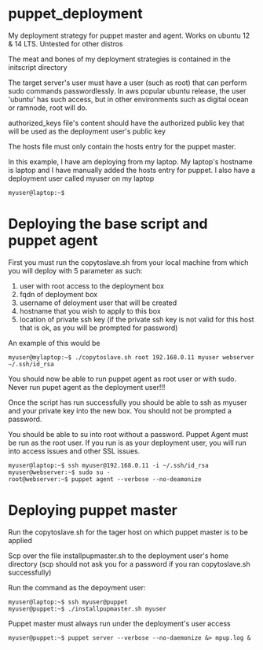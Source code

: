 puppet_deployment
=================

My deployment strategy for puppet master and agent. Works on ubuntu 12 & 14 LTS. Untested for other distros

The meat and bones of my deployment strategies is contained in the initscript directory

The target server's user must have a user (such as root) that can perform sudo commands passwordlessly. In aws popular ubuntu release, the user 'ubuntu' has such access, but in other environments such as digital ocean or ramnode, root will do.

authorized_keys file's content should have the authorized public key that will be used as the deployment user's public key

The hosts file must only contain the hosts entry for the puppet master.

In this example, I have am deploying from my laptop. My laptop's hostname is laptop and I have manually added the hosts entry for puppet. I also have a deployment user called myuser on my laptop

```
myuser@laptop:~$
```


Deploying the base script and puppet agent
==========================================

First you must run the copytoslave.sh from your local machine from which you will deploy with 5 parameter as such:

1. user with root access to the deployment box
2. fqdn of deployment box
3. username of deloyment user that will be created
4. hostname that you wish to apply to this box
5. location of private ssh key (if the private ssh key is not valid for this host that is ok, as you will be prompted for password)

An example of this would be 

```
myuser@mylaptop:~$ ./copytoslave.sh root 192.168.0.11 myuser webserver ~/.ssh/id_rsa
```
You should now be able to run puppet agent as root user or with sudo. Never run pupet agent as the deployment user!!!

Once the script has run successfully you should be able to ssh as myuser and your private key into the new box. You should not be prompted a password.

You should be able to su into root without a password. Puppet Agent must be run as the root user. If you run is as your deployment user, you will run into access issues and other SSL issues.

```
myuser@laptop:~$ ssh myuser@192.168.0.11 -i ~/.ssh/id_rsa
myuser@webserver:~$ sudo su - 
root@webserver:~$ puppet agent --verbose --no-deamonize
```


Deploying puppet master
=======================


Run the copytoslave.sh for the tager host on which puppet master is to be applied

Scp over the file installpupmaster.sh to the deployment user's home directory (scp should not ask you for a password if you ran copytoslave.sh successfully)

Run the command as the depoyment user:

```
myuser@laptop:~$ ssh myuser@puppet
myuser@puppet:~$ ./installpupmaster.sh myuser
```

Puppet master must always run under the deployment's user access

```
myuser@puppet:~$ puppet server --verbose --no-daemonize &> mpup.log &
```
